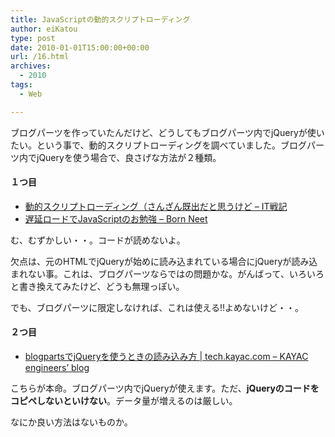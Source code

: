 ```yaml
---
title: JavaScriptの動的スクリプトローディング
author: eiKatou
type: post
date: 2010-01-01T15:00:00+00:00
url: /16.html
archives:
  - 2010
tags:
  - Web

---
```

<div class="section">
  <p>
    ブログパーツを作っていたんだけど、どうしてもブログパーツ内でjQueryが使いたい。という事で、動的スクリプトローディングを調べていました。ブログパーツ内でjQueryを使う場合で、良さげな方法が２種類。
  </p>
  
  <h4>
    １つ目
  </h4>
  
  <ul>
    <li>
      <a href="http://d.hatena.ne.jp/amachang/20071116/1195202294" target="_blank"> 動的スクリプトローディング（さんざん既出だと思うけど &#8211; IT戦記</a>
    </li>
    <li>
      <a href="http://blog.bornneet.com/Entry/114/" target="_blank">遅延ロードでJavaScriptのお勉強 &#8211; Born Neet</a>
    </li>
  </ul>
  
  <p>
    む、むずかしい・・。コードが読めないよ。
  </p>
  
  <p>
    欠点は、元のHTMLでjQueryが始めに読み込まれている場合にjQueryが読み込まれない事。これは、ブログパーツならではの問題かな。がんばって、いろいろと書き換えてみたけど、どうも無理っぽい。
  </p>
  
  <p>
    でも、ブログパーツに限定しなければ、これは使える!!よめないけど・・。
  </p>
  
  <h4>
    ２つ目
  </h4>
  
  <ul>
    <li>
      <a href="http://tech.kayac.com/archive/jquery-blogparts-base.html" target="_blank">blogpartsでjQueryを使うときの読み込み方 | tech.kayac.com &#8211; KAYAC engineers’ blog</a>
    </li>
  </ul>
  
  <p>
    こちらが本命。ブログパーツ内でjQueryが使えます。ただ、<span style="font-weight:bold;">jQueryのコードをコピペしないといけない</span>。データ量が増えるのは厳しい。
  </p>
  
  <p>
    なにか良い方法はないものか。
  </p>
</div>
